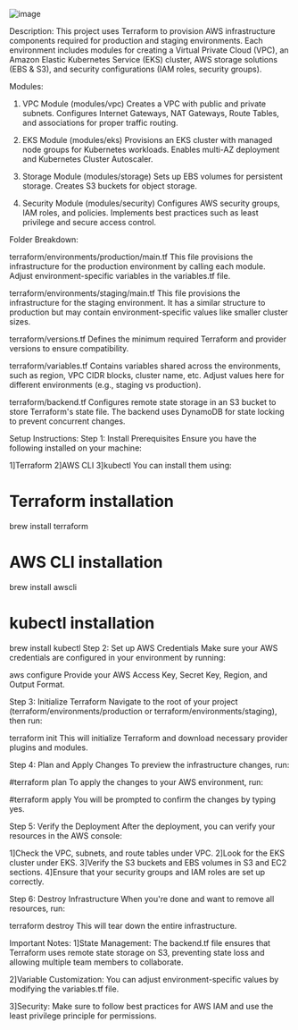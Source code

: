![image](https://github.com/user-attachments/assets/bc147b24-81f3-44cf-a0b8-497ccdd22a6a)


Description:
This project uses Terraform to provision AWS infrastructure components required for production and staging environments. Each environment includes modules for creating a Virtual Private Cloud (VPC), an Amazon Elastic Kubernetes Service (EKS) cluster, AWS storage solutions (EBS & S3), and security configurations (IAM roles, security groups).


Modules:
1. VPC Module (modules/vpc)
Creates a VPC with public and private subnets.
Configures Internet Gateways, NAT Gateways, Route Tables, and associations for proper traffic routing.

2. EKS Module (modules/eks)
Provisions an EKS cluster with managed node groups for Kubernetes workloads.
Enables multi-AZ deployment and Kubernetes Cluster Autoscaler.

4. Storage Module (modules/storage)
Sets up EBS volumes for persistent storage.
Creates S3 buckets for object storage.

6. Security Module (modules/security)
Configures AWS security groups, IAM roles, and policies.
Implements best practices such as least privilege and secure access control.

Folder Breakdown:

terraform/environments/production/main.tf
This file provisions the infrastructure for the production environment by calling each module.
Adjust environment-specific variables in the variables.tf file.

terraform/environments/staging/main.tf
This file provisions the infrastructure for the staging environment.
It has a similar structure to production but may contain environment-specific values like smaller cluster sizes.

terraform/versions.tf
Defines the minimum required Terraform and provider versions to ensure compatibility.

terraform/variables.tf
Contains variables shared across the environments, such as region, VPC CIDR blocks, cluster name, etc.
Adjust values here for different environments (e.g., staging vs production).

terraform/backend.tf
Configures remote state storage in an S3 bucket to store Terraform's state file.
The backend uses DynamoDB for state locking to prevent concurrent changes.

Setup Instructions:
Step 1: Install Prerequisites
Ensure you have the following installed on your machine:

1]Terraform
2]AWS CLI
3]kubectl
You can install them using:


# Terraform installation
brew install terraform

# AWS CLI installation
brew install awscli

# kubectl installation
brew install kubectl
Step 2: Set up AWS Credentials
Make sure your AWS credentials are configured in your environment by running:


aws configure
Provide your AWS Access Key, Secret Key, Region, and Output Format.

Step 3: Initialize Terraform
Navigate to the root of your project (terraform/environments/production or terraform/environments/staging), then run:


terraform init
This will initialize Terraform and download necessary provider plugins and modules.

Step 4: Plan and Apply Changes
To preview the infrastructure changes, run:

#terraform plan
To apply the changes to your AWS environment, run:


#terraform apply
You will be prompted to confirm the changes by typing yes.

Step 5: Verify the Deployment
After the deployment, you can verify your resources in the AWS console:

1]Check the VPC, subnets, and route tables under VPC.
2]Look for the EKS cluster under EKS.
3]Verify the S3 buckets and EBS volumes in S3 and EC2 sections.
4]Ensure that your security groups and IAM roles are set up correctly.

Step 6: Destroy Infrastructure
When you're done and want to remove all resources, run:


terraform destroy
This will tear down the entire infrastructure.

Important Notes:
1]State Management: The backend.tf file ensures that Terraform uses remote state storage on S3, preventing state loss and allowing multiple team members to collaborate.

2]Variable Customization: You can adjust environment-specific values by modifying the variables.tf file.

3]Security: Make sure to follow best practices for AWS IAM and use the least privilege principle for permissions.


